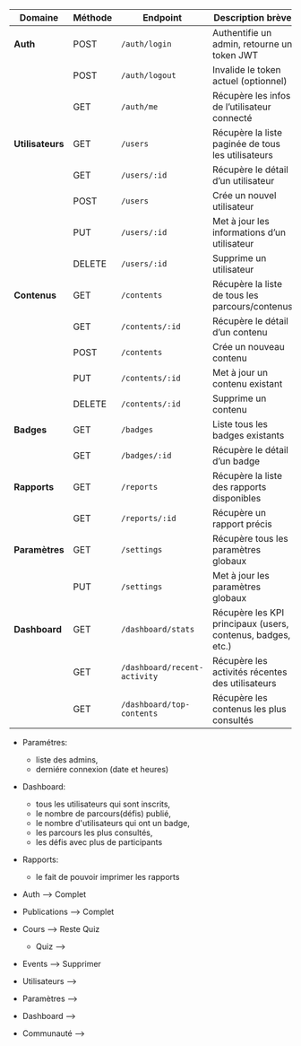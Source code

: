 | Domaine          | Méthode | Endpoint                     | Description brève                                           | ELIMANE        |
| ---------------- | ------- | ---------------------------- | ----------------------------------------------------------- |----------------|
| **Auth**         | POST    | `/auth/login`                | Authentifie un admin, retourne un token JWT                 |                |
|                  | POST    | `/auth/logout`               | Invalide le token actuel (optionnel)                        |                |
|                  | GET     | `/auth/me`                   | Récupère les infos de l’utilisateur connecté                |       x        |
| **Utilisateurs** | GET     | `/users`                     | Récupère la liste paginée de tous les utilisateurs          |       x        |
|                  | GET     | `/users/:id`                 | Récupère le détail d’un utilisateur                         |       x        |
|                  | POST    | `/users`                     | Crée un nouvel utilisateur                                  |       x        |
|                  | PUT     | `/users/:id`                 | Met à jour les informations d’un utilisateur                |       x        |
|                  | DELETE  | `/users/:id`                 | Supprime un utilisateur                                     |       x        |
| **Contenus**     | GET     | `/contents`                  | Récupère la liste de tous les parcours/contenus             |                |
|                  | GET     | `/contents/:id`              | Récupère le détail d’un contenu                             |                |
|                  | POST    | `/contents`                  | Crée un nouveau contenu                                     |                |
|                  | PUT     | `/contents/:id`              | Met à jour un contenu existant                              |                |
|                  | DELETE  | `/contents/:id`              | Supprime un contenu                                         |                |
| **Badges**       | GET     | `/badges`                    | Liste tous les badges existants                             |                |
|                  | GET     | `/badges/:id`                | Récupère le détail d’un badge                               |        x       |
| **Rapports**     | GET     | `/reports`                   | Récupère la liste des rapports disponibles                  |        x       |
|                  | GET     | `/reports/:id`               | Récupère un rapport précis                                  |        x       |
| **Paramètres**   | GET     | `/settings`                  | Récupère tous les paramètres globaux                        |        x       |
|                  | PUT     | `/settings`                  | Met à jour les paramètres globaux                           |        x       |
| **Dashboard**    | GET     | `/dashboard/stats`           | Récupère les KPI principaux (users, contenus, badges, etc.) |                |
|                  | GET     | `/dashboard/recent-activity` | Récupère les activités récentes des utilisateurs            |                |
|                  | GET     | `/dashboard/top-contents`    | Récupère les contenus les plus consultés                    |                |


- Paramétres:
    - liste des admins,
    - derniére connexion (date et heures)
- Dashboard:
    - tous les utilisateurs qui sont inscrits,
    - le nombre de parcours(défis) publié,
    - le nombre d'utilisateurs qui ont un badge,
    - les parcours les plus consultés,
    - les défis avec plus de participants
- Rapports:
    - le fait de pouvoir imprimer les rapports


- Auth              --> Complet

- Publications      --> Complet

- Cours             --> Reste Quiz
    - Quiz          --> 

- Events            --> Supprimer

- Utilisateurs      --> 

- Paramètres        -->

- Dashboard         -->

- Communauté        -->
